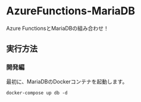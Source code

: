 # AzureFunctions-MariaDB

Azure FunctionsとMariaDBの組み合わせ！  

## 実行方法

### 開発編

最初に、MariaDBのDockerコンテナを起動します。  

```shell
docker-compose up db -d
```
